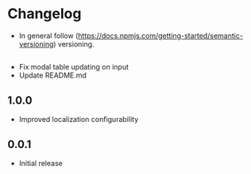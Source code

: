 # Changelog

* In general follow (https://docs.npmjs.com/getting-started/semantic-versioning) versioning.

## <next>
* Fix modal table updating on input
* Update README.md

## 1.0.0
* Improved localization configurability

## 0.0.1
* Initial release
